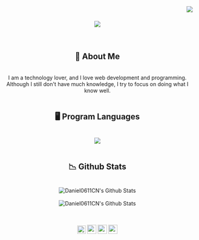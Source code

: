 <img align="right" src="https://visitor-badge.laobi.icu/badge?page_id=Daniel0611CN.Daniel0611CN" />

<div align="center">
<h1 align="center">
<img src="https://readme-typing-svg.herokuapp.com/?font=Righteous&size=35&center=true&vCenter=true&width=500&height=70&duration=4000&lines=Hi+There!+👋;+I'm+Daniel+Clavijo!;" />
</h1>
</div>

<br/>

<div align="center">
<h2>
🌠 About Me
</h2>
</div>

<br/>

<div align="center">
I am a technology lover, and I love web development and programming. 
Although I still don't have much knowledge, I try to focus on doing what I know well.
</div>

<br/>

<div align="center">
<h2>
🖥️ Program Languages
</h2>
</div>

<br/>
<div align="center">
    <img src="https://skillicons.dev/icons?i=html,css,vscode,github,git,python,java,mysql"/>
</div>
<br/>

<div align="center">
<h2>
📉 Github Stats
</h2>
</div>

<br/>
<div align="center">
<img align="center" src="https://github-readme-stats.vercel.app/api?username=Daniel0611CN&include_all_commits=true&count_private=true&show_icons=true&line_height=20&title_color=7A7ADB&icon_color=2234AE&text_color=D3D3D3&bg_color=0,000000,130F40&rank_icon=github" alt="Daniel0611CN's Github Stats">
</div>

<br/>
<div align="center">
<img align="center" src="https://github-readme-stats.vercel.app/api/top-langs/?username=Daniel0611CN&include_all_commits=true&count_private=true&show_icons=true&line_height=20&hide_progress=true&title_color=7A7ADB&icon_color=2234AE&text_color=D3D3D3&bg_color=0,000000,130F40" alt="Daniel0611CN's Github Stats">
</div>

<br/>

<br/>

<p align="center">
    <a href="https://twitter.com/DanielCN0611" alt="Twitter"><img src="https://static.wikia.nocookie.net/logopedia/images/a/a0/X_2023_Gray.svg/revision/latest?cb=20230818071448" height="22" width="22"></a>     
    <a href="https://www.linkedin.com/in/anitish/" alt="Linkedin"><img src="https://github.com/nitish-awasthi/nitish-awasthi/blob/master/174857.png" height="24" width="24"></a>
  <a href="https://www.instagram.com/danielclavijonunez" alt="Facebook"><img src="https://github.com/nitish-awasthi/nitish-awasthi/blob/master/instagram-logo-png-transparent-background-hd-3.png" height="24" width="24"></a>
  <!--<a href="https://www.dev.to/nitishawasthi" alt="dev.to"><img src="https://github.com/nitish-awasthi/nitish-awasthi/blob/master/download.png" height="30" width="30"></a>
  <a href="https://fosstodon.org/@nitishawasthi" alt="mastodon"><img src="https://github.com/nitish-awasthi/nitish-awasthi/blob/master/1200px-Mastodon_Logotype_(Simple).svg.png" height="30" width="30"></a>
  <a href="https://codechef.com/anitish_225" alt="Codechef"><img src="https://github.com/nitish-awasthi/nitish-awasthi/blob/master/c5d9fc1e18bcf039f464c2ab6cfb3eb6.jpg" height="30" width="30"></a>-->
    <a href="mailto:daniclavijonunez@gmail.com" alt="Contact me"><img src="https://github.com/nitish-awasthi/nitish-awasthi/blob/master/gmail-512.webp" height="24" width="24"></a>
  </p>
